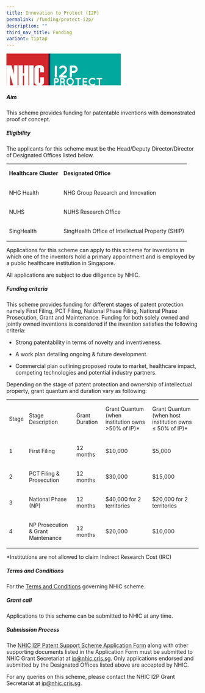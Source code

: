 ```yaml
---
title: Innovation to Protect (I2P)
permalink: /funding/protect-i2p/
description: ""
third_nav_title: Funding
variant: tiptap
---
```

<div class="isomer-image-wrapper">
<img style="width:300px" height="auto" width="100%" src="/images/Funding/logo_i2p.jpg">
</div>
<h5><strong>Aim</strong></h5>
<p>This scheme provides funding for patentable inventions with demonstrated
proof of concept.</p>
<h5><strong>Eligibility</strong></h5>
<p>The applicants for this scheme must be the Head/Deputy Director/Director
of Designated Offices listed below.</p>
<table style="minWidth: 50px">
<colgroup>
<col>
<col>
</colgroup>
<tbody>
<tr>
<td rowspan="1" colspan="1">
<p><strong>Healthcare Cluster</strong>
</p>
</td>
<td rowspan="1" colspan="1">
<p><strong>Designated Office</strong>
</p>
</td>
</tr>
<tr>
<td rowspan="1" colspan="1">
<p>NHG Health</p>
</td>
<td rowspan="1" colspan="1">
<p>NHG Group Research and Innovation</p>
</td>
</tr>
<tr>
<td rowspan="1" colspan="1">
<p>NUHS</p>
</td>
<td rowspan="1" colspan="1">
<p>NUHS Research Office</p>
</td>
</tr>
<tr>
<td rowspan="1" colspan="1">
<p>SingHealth</p>
</td>
<td rowspan="1" colspan="1">
<p>SingHealth Office of Intellectual Property (SHIP)</p>
</td>
</tr>
</tbody>
</table>
<p>Applications for this scheme can apply to this scheme for inventions in
which one of the inventors hold a primary appointment and is employed by
a public healthcare institution in Singapore.</p>
<p>All applications are subject to due diligence by NHIC.</p>
<h5><strong>Funding criteria</strong></h5>
<p>This scheme provides funding for different stages of patent protection
namely First Filing, PCT Filing, National Phase Filing, National Phase
Prosecution, Grant and Maintenance. Funding for both solely owned and jointly
owned inventions is considered if the invention satisfies the following
criteria:</p>
<ul data-tight="true" class="tight">
<li>
<p>Strong patentability in terms of novelty and inventiveness.</p>
</li>
<li>
<p>A work plan detailing ongoing &amp; future development.</p>
</li>
<li>
<p>Commercial plan outlining proposed route to market, healthcare impact,
competing technologies and potential industry partners.</p>
</li>
</ul>
<p>Depending on the stage of patent protection and ownership of intellectual
property, grant quantum and duration vary as following:</p>
<table style="minWidth: 125px">
<colgroup>
<col>
<col>
<col>
<col>
<col>
</colgroup>
<tbody>
<tr>
<td rowspan="1" colspan="1">
<p>Stage</p>
</td>
<td rowspan="1" colspan="1">
<p>Stage Description</p>
</td>
<td rowspan="1" colspan="1">
<p>Grant Duration</p>
</td>
<td rowspan="1" colspan="1">
<p>Grant Quantum (when institution owns &gt;50% of IP)*</p>
</td>
<td rowspan="1" colspan="1">
<p>Grant Quantum (when host institution owns ≤ 50% of IP)*</p>
</td>
</tr>
<tr>
<td rowspan="1" colspan="1">
<p>1</p>
</td>
<td rowspan="1" colspan="1">
<p>First Filing</p>
</td>
<td rowspan="1" colspan="1">
<p>12 months</p>
</td>
<td rowspan="1" colspan="1">
<p>$10,000</p>
</td>
<td rowspan="1" colspan="1">
<p>$5,000</p>
</td>
</tr>
<tr>
<td rowspan="1" colspan="1">
<p>2</p>
</td>
<td rowspan="1" colspan="1">
<p>PCT Filing &amp; Prosecution</p>
</td>
<td rowspan="1" colspan="1">
<p>12 months</p>
</td>
<td rowspan="1" colspan="1">
<p>$30,000</p>
</td>
<td rowspan="1" colspan="1">
<p>$15,000</p>
</td>
</tr>
<tr>
<td rowspan="1" colspan="1">
<p>3</p>
</td>
<td rowspan="1" colspan="1">
<p>National Phase (NP)</p>
</td>
<td rowspan="1" colspan="1">
<p>12 months</p>
</td>
<td rowspan="1" colspan="1">
<p>$40,000 for 2 territories</p>
</td>
<td rowspan="1" colspan="1">
<p>$20,000 for 2 territories</p>
</td>
</tr>
<tr>
<td rowspan="1" colspan="1">
<p>4</p>
</td>
<td rowspan="1" colspan="1">
<p>NP Prosecution &amp; Grant Maintenance</p>
</td>
<td rowspan="1" colspan="1">
<p>12 months</p>
</td>
<td rowspan="1" colspan="1">
<p>$20,000</p>
</td>
<td rowspan="1" colspan="1">
<p>$10,000</p>
</td>
</tr>
</tbody>
</table>
<p>*Institutions are not allowed to claim Indirect Research Cost (IRC)</p>
<h5><strong>Terms and Conditions</strong></h5>
<p>For the&nbsp;<a href="http://www.nmrc.gov.sg/downloads" rel="noopener noreferrer nofollow" target="_blank">Terms and Conditions</a>&nbsp;governing
NHIC scheme.</p>
<h5><strong>Grant call</strong></h5>
<p>Applications to this scheme can be submitted to NHIC at any time.</p>
<h5><strong>Submission Process</strong></h5>
<p>The&nbsp;<a href="https://for.sg/nhic-i2p" rel="noopener noreferrer nofollow" target="_blank">NHIC I2P Patent Support Scheme Application Form</a>&nbsp;along
with other supporting documents listed in the Application Form must be
submitted to NHIC Grant Secretariat at&nbsp;<a href="mailto:ip@nhic.cris.sg" rel="noopener noreferrer nofollow" target="_blank">ip@nhic.cris.sg</a>. Only applications endorsed
and submitted by the Designated Offices listed above are accepted by NHIC.</p>
<p>For any queries on this scheme, please contact the NHIC I2P Grant Secretariat
at&nbsp;<a href="mailto:ip@nhic.cris.sg" rel="noopener noreferrer nofollow" target="_blank">ip@nhic.cris.sg</a>.</p>